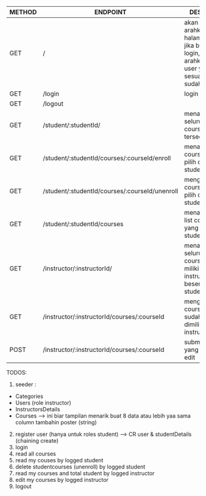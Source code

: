 | METHOD | ENDPOINT                                       | DESKRIPSI                                                                                              |
|--------|------------------------------------------------|--------------------------------------------------------------------------------------------------------|
| GET    | /                                              | akan di arahkan ke halaman login jika belum login, dan di arahkan ke user yang sesuai jika sudah login |
| GET    | /login                                         | login                                                                                                  |
| GET    | /logout                                        |                                                                                                        |
| GET    | /student/:studentId/                           | menampilkan seluruh list course yang tersedia                                                          |
| GET    | /student/:studentId/courses/:courseId/enroll   | menambahkan course yang di pilih oleh student                                                          |
| GET    | /student/:studentId/courses/:courseId/unenroll | menghapus course yang di pilih oleh student                                                            |
| GET    | /student/:studentId/courses                    | menampilkan list course yang di miliki student                                                         |
| GET    | /instructor/:instructorId/                     | menampilkan seluruh course yang miliki instructor beserta jumlah student                               |
| GET    | /instructor/:instructorId/courses/:courseId    | mengubah course yang sudah ada dan dimiliki oleh instructor                                            |
| POST   | /instructor/:instructorId/courses/:courseId    | submit course yang sudah di edit                                                                       |

TODOS:
1. seeder : 
- Categories 
- Users (role instructor) 
- InstructorsDetails
- Courses --> ini biar tampilan menarik buat 8 data atau lebih yaa sama column tambahin poster (string)
2. register user (hanya untuk roles student) --> CR user & studentDetails (chaining create)
3. login 
4. read all courses
5. read my couses by logged student
6. delete studentcourses (unenroll) by logged student
7. read my courses and total student  by logged instructor
8. edit my courses by logged instructor
9. logout 
